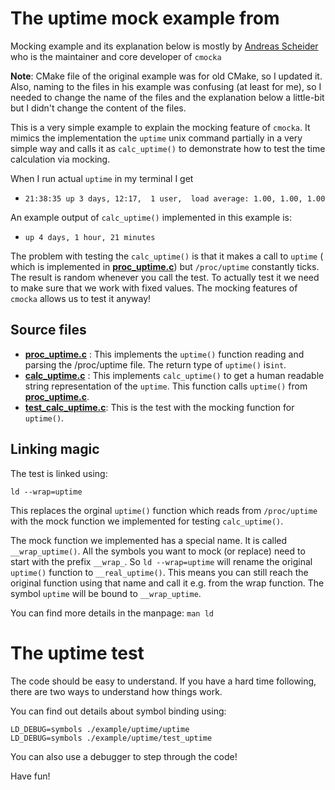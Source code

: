 # The uptime mock example from 

[proc_uptime.c]: proc_uptime.c
[calc_uptime.c]: calc_uptime.c
[test_calc_uptime.c]: test_calc_uptime
[Andreas Scheider]: https://cryptomilk.org/

Mocking example and its explanation below is mostly by [Andreas Scheider] who is the maintainer and core developer of `cmocka`

**Note**: CMake file of the original example was for old CMake, so I updated it. Also, naming to the files in his example
was confusing (at least for me), so I needed to change the name of the files and the explanation below a little-bit but I didn't change the content of the files.

This is a very simple example to explain the mocking feature of `cmocka`. It
mimics the implementation the `uptime` unix command partially in a very simple way and calls it as `calc_uptime()` 
to demonstrate how to test the time calculation via mocking.    

When I run actual `uptime` in my terminal I get
* `21:38:35 up 3 days, 12:17,  1 user,  load average: 1.00, 1.00, 1.00`

An example output of `calc_uptime()` implemented in this example is:

*  `up 4 days, 1 hour, 21 minutes`

The problem with testing the `calc_uptime()` is that it makes a call to `uptime` ( which is implemented in **[proc_uptime.c]**)
but `/proc/uptime` constantly ticks. The result is random whenever you call the test. To actually test it
we need to make sure that we work with fixed values. The mocking features of `cmocka` allows us to test it anyway!

## Source files

* **[proc_uptime.c]** : This implements the `uptime()` function reading and parsing
  the /proc/uptime file. The return type of `uptime()` is`int`.
* **[calc_uptime.c]** : This implements `calc_uptime()` to get a human readable string representation of the `uptime`.
   This function calls `uptime()` from **[proc_uptime.c]**.
* **[test_calc_uptime.c]**: This is the test with the mocking function for `uptime()`.


## Linking magic

The test is linked using:

    ld --wrap=uptime

This replaces the orginal `uptime()` function which reads from `/proc/uptime`
with the mock function we implemented for testing `calc_uptime()`.

The mock function we implemented has a special name. It is called
`__wrap_uptime()`. All the symbols you want to mock (or replace) need to start
with the prefix `__wrap_`. So `ld --wrap=uptime` will rename the original
`uptime()` function to `__real_uptime()`. This means you can still reach the
original function using that name and call it e.g. from the wrap function.
The symbol `uptime` will be bound to `__wrap_uptime`.

You can find more details in the manpage: `man ld`

# The uptime test

The code should be easy to understand. If you have a hard time following, there
are two ways to understand how things work.

You can find out details about symbol binding using:

    LD_DEBUG=symbols ./example/uptime/uptime
    LD_DEBUG=symbols ./example/uptime/test_uptime

You can also use a debugger to step through the code!


Have fun!
